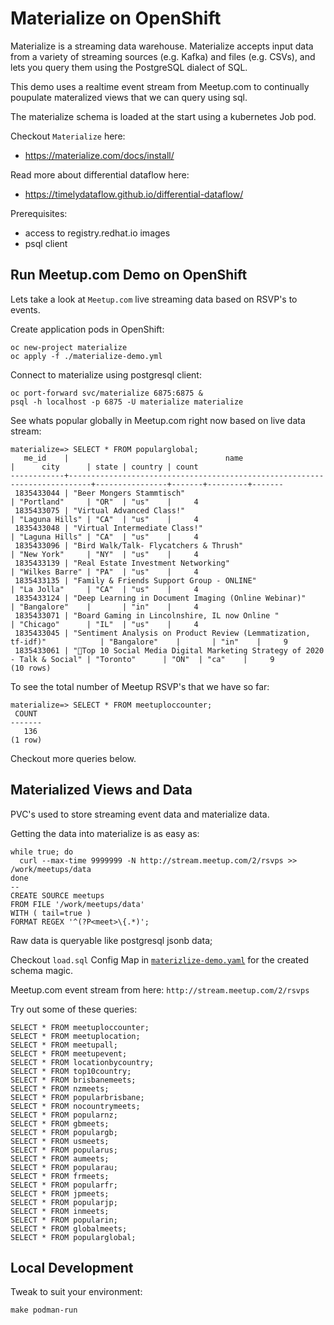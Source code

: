 # Materialize on OpenShift

Materialize is a streaming data warehouse. Materialize accepts input data from a variety of streaming sources (e.g. Kafka) and files (e.g. CSVs), and lets you query them using the PostgreSQL dialect of SQL.

This demo uses a realtime event stream from Meetup.com to continually poupulate materalized views that we can query using sql.

The materialize schema is loaded at the start using a kubernetes Job pod.

Checkout `Materialize` here:
- https://materialize.com/docs/install/

Read more about differential dataflow here:
- https://timelydataflow.github.io/differential-dataflow/

Prerequisites:
- access to registry.redhat.io images
- psql client

## Run Meetup.com Demo on OpenShift

Lets take a look at `Meetup.com` live streaming data based on RSVP's to events.

Create application pods in OpenShift:
```
oc new-project materialize
oc apply -f ./materialize-demo.yml
```

Connect to materialize using postgresql client:
```
oc port-forward svc/materialize 6875:6875 &
psql -h localhost -p 6875 -U materialize materialize
```

See whats popular globally in Meetup.com right now based on live data stream:
```
materialize=> SELECT * FROM popularglobal;
   me_id    |                                   name                                    |      city      | state | country | count 
------------+---------------------------------------------------------------------------+----------------+-------+---------+-------
 1835433044 | "Beer Mongers Stammtisch"                                                 | "Portland"     | "OR"  | "us"    |     4
 1835433075 | "Virtual Advanced Class!"                                                 | "Laguna Hills" | "CA"  | "us"    |     4
 1835433048 | "Virtual Intermediate Class!"                                             | "Laguna Hills" | "CA"  | "us"    |     4
 1835433096 | "Bird Walk/Talk- Flycatchers & Thrush"                                    | "New York"     | "NY"  | "us"    |     4
 1835433139 | "Real Estate Investment Networking"                                       | "Wilkes Barre" | "PA"  | "us"    |     4
 1835433135 | "Family & Friends Support Group - ONLINE"                                 | "La Jolla"     | "CA"  | "us"    |     4
 1835433124 | "Deep Learning in Document Imaging (Online Webinar)"                      | "Bangalore"    |       | "in"    |     4
 1835433071 | "Board Gaming in Lincolnshire, IL now Online "                            | "Chicago"      | "IL"  | "us"    |     4
 1835433045 | "Sentiment Analysis on Product Review (Lemmatization, tf-idf)"            | "Bangalore"    |       | "in"    |     9
 1835433061 | "🤯Top 10 Social Media Digital Marketing Strategy of 2020 - Talk & Social" | "Toronto"      | "ON"  | "ca"    |     9
(10 rows)
```

To see the total number of Meetup RSVP's that we have so far:
```
materialize=> SELECT * FROM meetuploccounter;
 COUNT 
-------
   136
(1 row)
```

Checkout more queries below.

## Materialized Views and Data

PVC's used to store streaming event data and materialize data. 

Getting the data into materialize is as easy as:
```
while true; do
  curl --max-time 9999999 -N http://stream.meetup.com/2/rsvps >> /work/meetups/data
done
--
CREATE SOURCE meetups
FROM FILE '/work/meetups/data'
WITH ( tail=true )
FORMAT REGEX '^(?P<meet>\{.*)';
```

Raw data is queryable like postgresql jsonb data;

Checkout `load.sql` Config Map in [`materizlize-demo.yaml`](./materialize-demo.yml) for the created schema magic.

Meetup.com event stream from here: `http://stream.meetup.com/2/rsvps`

Try out some of these queries:
```
SELECT * FROM meetuploccounter;
SELECT * FROM meetuplocation;
SELECT * FROM meetupall;
SELECT * FROM meetupevent;
SELECT * FROM locationbycountry;
SELECT * FROM top10country;
SELECT * FROM brisbanemeets;
SELECT * FROM nzmeets;
SELECT * FROM popularbrisbane;
SELECT * FROM nocountrymeets;
SELECT * FROM popularnz;
SELECT * FROM gbmeets;
SELECT * FROM populargb;
SELECT * FROM usmeets;
SELECT * FROM popularus;
SELECT * FROM aumeets;
SELECT * FROM popularau;
SELECT * FROM frmeets;
SELECT * FROM popularfr;
SELECT * FROM jpmeets;
SELECT * FROM popularjp;
SELECT * FROM inmeets;
SELECT * FROM popularin;
SELECT * FROM globalmeets;
SELECT * FROM popularglobal;
```

## Local Development

Tweak to suit your environment:
```
make podman-run
```
